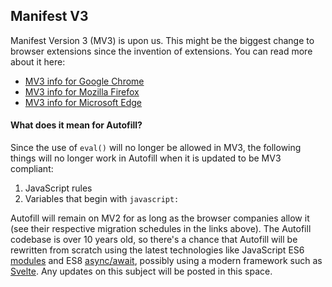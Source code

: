 ## Manifest V3

Manifest Version 3 (MV3) is upon us. This might be the biggest change to browser extensions since the invention of extensions. You can read more about it here:

- [MV3 info for Google Chrome](https://developer.chrome.com/docs/extensions/mv3/intro/)
- [MV3 info for Mozilla Firefox](https://blog.mozilla.org/addons/2022/10/31/begin-your-mv3-migration-by-implementing-new-features-today/)
- [MV3 info for Microsoft Edge](https://learn.microsoft.com/en-us/microsoft-edge/extensions-chromium/developer-guide/manifest-v3)

#### What does it mean for Autofill?

Since the use of `eval()` will no longer be allowed in MV3, the following things will no longer work in Autofill when it is updated to be MV3 compliant:

1. JavaScript rules
2. Variables that begin with `javascript:`

Autofill will remain on MV2 for as long as the browser companies allow it (see their respective migration schedules in the links above). The Autofill codebase is over 10 years old, so there's a chance that Autofill will be rewritten from scratch using the latest technologies like JavaScript ES6 [modules](https://blog.webdevsimplified.com/2021-11/es6-modules/) and ES8 [async/await](https://medium.com/@_bengarrison/javascript-es8-introducing-async-await-functions-7a471ec7de8a), possibly using a modern framework such as [Svelte](https://kit.svelte.dev/). Any updates on this subject will be posted in this space.
